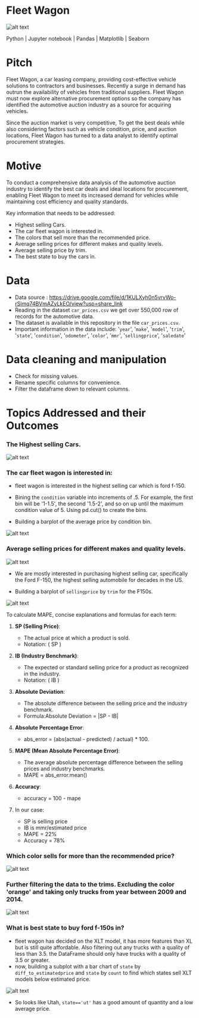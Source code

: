 # Fleet Wagon

![alt text](snaps/fleet_img.png)

Python | Jupyter notebook | Pandas | Matplotlib | Seaborn

# Pitch

Fleet Wagon, a car leasing company, providing cost-effective vehicle solutions to contractors and businesses. Recently a surge in demand has outrun the availability of vehicles from traditional suppliers. Fleet Wagon must now explore alternative procurement options so the company has identified the automotive auction industry as a source for acquiring vehicles.

Since the auction market is very competitive, To get the best deals while also considering factors such as vehicle condition, price, and auction locations, Fleet Wagon has turned to a data analyst to identify optimal procurement strategies.

# Motive

To conduct a comprehensive data analysis of the automotive auction industry to identify the best car deals and ideal locations for procurement, enabling Fleet Wagon to meet its increased demand for vehicles while maintaining cost efficiency and quality standards.

Key information that needs to be addressed:

- Highest selling Cars.
- The car fleet wagon is interested in.
- The colors that sell more than the recommended price.
- Average selling prices for different makes and quality levels.
- Average selling price by trim.
- The best state to buy the cars in.


# Data

- Data source : https://drive.google.com/file/d/1KULXyh0n5vrvWo-rSimq74BVmAZyLkEO/view?usp=share_link
- Reading in the dataset `car_prices.csv` we get over 550,000 row of records for the automotive data.
- The dataset is available in this repository in the file `car_prices.csv`.
- Important information in the data include:
'`year`', '`make`', '`model`', '`trim`', '`state`',
       '`condition`', '`odometer`', '`color`', '`mmr`',
       '`sellingprice`', '`saledate`'


# Data cleaning and manipulation

- Check for missing values.
- Rename specific columns for convenience.
- Filter the dataframe down to relevant columns.

# Topics Addressed and their Outcomes

### The Highest selling Cars.

![alt text](snaps/snap_1.png)

### The car fleet wagon is interested in:

   * fleet wagon is interested in the highest selling car which is ford f-150.

   * Bining the `condition` variable into increments of .5. For example, the first bin will be '1-1.5', the second '1.5-2', and so on up until the maximum condition value of 5. Using pd.cut() to create the bins.

   * Building a barplot of the average price by condition bin.

![alt text](snaps/output_1.png)


### Average selling prices for different makes and quality levels.

![alt text](snaps/output_2.png)


   * We are mostly interested in purchasing highest selling car, specifically the Ford F-150, the highest selling automobile for decades in the US.

   * Building a barplot of `sellingprice` by `trim` for the F150s.

![alt text](snaps/output_4.png)


To calculate MAPE, concise explanations and formulas for each term:

1. **SP (Selling Price)**:
   - The actual price at which a product is sold.
   - Notation: \( SP \)

2. **IB (Industry Benchmark)**:
   - The expected or standard selling price for a product as recognized in the industry.
   - Notation: \( IB \)

3. **Absolute Deviation**:
   - The absolute difference between the selling price and the industry benchmark.
   - Formula:Absolute Deviation = |SP - IB|

4. **Absolute Percentage Error**:
   - abs_error = (abs(actual - predicted) / actual) * 100.

5. **MAPE (Mean Absolute Percentage Error)**:
   - The average absolute percentage difference between the selling prices and industry benchmarks.
   -  MAPE = abs_error.mean()

5. **Accuracy**:
   - accuracy = 100 - mape

6. In our case:
   - SP is selling price
   - IB is mmr/estimated price
   - MAPE = 22%
   - Accuracy = 78%

### Which color sells for more than the recommended price?

![alt text](snaps/output_5.png)

###  Further filtering the data to the trims. Excluding the color 'orange' and taking only trucks from year between 2009 and 2014. 

![alt text](snaps/output_6.png)

### What is best state to buy ford f-150s in?

* fleet wagon has decided on the XLT model, it has more features than XL but is still quite affordable. Also filtering out any trucks with a quality of less than 3.5. the DataFrame should only have trucks with a quality of 3.5 or greater.
* now, building a subplot with a bar chart of `state` by `diff_to_estimatedprice` and `state` by `count` to find which states sell XLT models below estimated price.

![alt text](snaps/output_7.png)

* So looks like Utah, `state=='ut'` has a good amount of quantity and a low average price.
